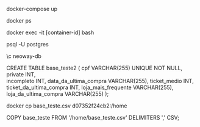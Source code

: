 docker-compose up

docker ps 

docker exec -it [container-id] bash

psql -U postgres

\c neoway-db

CREATE TABLE base_teste2 (
    cpf VARCHAR(255) UNIQUE NOT NULL,
    private INT,  
    incompleto INT,
    data_da_ultima_compra VARCHAR(255),
    ticket_medio INT,
    ticket_da_ultima_compra INT,
    loja_mais_frequente VARCHAR(255),
    loja_da_ultima_compra VARCHAR(255)
);

docker cp base_teste.csv d07352f24cb2:/home

COPY base_teste FROM '/home/base_teste.csv' DELIMITERS ',' CSV;